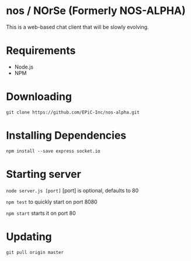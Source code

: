 # nos / NOrSe (Formerly NOS-ALPHA)

This is a web-based chat client that will be slowly evolving.


# Requirements
* Node.js
* NPM

# Downloading
`git clone https://github.com/EPiC-Inc/nos-alpha.git`

# Installing Dependencies
`npm install --save express socket.io`

# Starting server
`node server.js [port]`
[port] is optional, defaults to 80

`npm test` to quickly start on port 8080

`npm start` starts it on port 80

# Updating
`git pull origin master`
